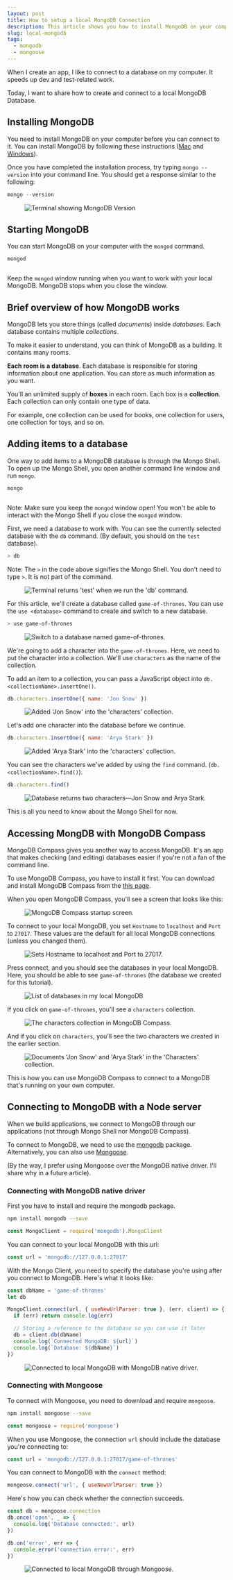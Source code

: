 ```yaml
---
layout: post
title: How to setup a local MongoDB Connection
description: This article shows you how to install MongoDB on your computer and different ways you can access it.
slug: local-mongodb
tags:
  - mongodb
  - mongoose
---
```


When I create an app, I like to connect to a database on my computer. It speeds up dev and test-related work.

Today, I want to share how to create and connect to a local MongoDB Database.

## Installing MongoDB

You need to install MongoDB on your computer before you can connect to it. You can install MongoDB by following these instructions ([Mac][1] and [Windows][2]).

Once you have completed the installation process, try typing `mongo --version` into your command line. You should get a response similar to the following:

```js
mongo --version
```

<figure><img src="/images/2019/local-mongodb/version.png" alt="Terminal showing MongoDB Version"></figure>

## Starting MongoDB

You can start MongoDB on your computer with the `mongod` command.

```js
mongod
```

<figure><img src="/images/2019/local-mongodb/mongod.png" alt=""></figure>

Keep the `mongod` window running when you want to work with your local MongoDB. MongoDB stops when you close the window.

## Brief overview of how MongoDB works

MongoDB lets you store things (called *documents*) inside *databases*. Each database contains multiple *collections*.

To make it easier to understand, you can think of MongoDB as a building. It contains many rooms.

**Each room is a database**. Each database is responsible for storing information about one application. You can store as much information as you want.

You'll an unlimited supply of **boxes** in each room. Each box is a  **collection**. Each collection can only contain one type of data.

For example, one collection can be used for books, one collection for users, one collection for toys, and so on.

## Adding items to a database

One way to add items to a MongoDB database is through the Mongo Shell. To open up the Mongo Shell, you open another command line window and run `mongo`.

```js
mongo
```

<figure><img src="/images/2019/local-mongodb/mongo-shell.png" alt=""></figure>

Note: Make sure you keep the `mongod` window open! You won't be able to interact with the Mongo Shell if you close the `mongod` window.

First, we need a database to work with. You can see the currently selected database with the `db` command. (By default, you should on the `test` database).

```bash
> db
```

Note: The `>` in the code above signifies the Mongo Shell. You don't need to type `>`. It is not part of the command.

<figure><img src="/images/2019/local-mongodb/test-db.png" alt="Terminal returns 'test' when we run the 'db' command."></figure>

For this article, we'll create a database called `game-of-thrones`. You can use the `use <database>` command to create and switch to a new database.

```bash
> use game-of-thrones
```

<figure><img src="/images/2019/local-mongodb/switch-db.png" alt="Switch to a database named game-of-thrones."></figure>

We're going to add a character into the `game-of-thrones`. Here, we need to put the character into a collection. We'll use `characters` as the name of the collection.

To add an item to a collection, you can pass a JavaScript object into `db.<collectionName>.insertOne()`.

```js
db.characters.insertOne({ name: 'Jon Snow' })
```

<figure><img src="/images/2019/local-mongodb/insert-1.png" alt="Added 'Jon Snow' into the 'characters' collection."></figure>

Let's add one character into the database before we continue.

```js
db.characters.insertOne({ name: 'Arya Stark' })
```

<figure><img src="/images/2019/local-mongodb/insert-2.png" alt="Added 'Arya Stark' into the 'characters' collection."></figure>

You can see the characters we've added by using the `find` command. (`db.<collectionName>.find()`).

```js
db.characters.find()
```

<figure><img src="/images/2019/local-mongodb/db-find.png" alt="Database returns two characters—Jon Snow and Arya Stark."></figure>

This is all you need to know about the Mongo Shell for now.

## Accessing MongDB with MongoDB Compass

MongoDB Compass gives you another way to access MongoDB. It's an app that makes checking (and editing) databases easier if you're not a fan of the command line.

To use MongoDB Compass, you have to install it first. You can download and install MongoDB Compass from the [this page][3].

When you open MongoDB Compass, you'll see a screen that looks like this:

<figure><img src="/images/2019/local-mongodb/mongodb-compass.png" alt="MongoDB Compass startup screen."></figure>

To connect to your local MongoDB, you set `Hostname` to `localhost` and `Port` to `27017`. These values are the default for all local MongoDB connections (unless you changed them).

<figure><img src="/images/2019/local-mongodb/mongodb-compass-settings.png" alt="Sets Hostname to localhost and Port to 27017."></figure>

Press connect, and you should see the databases in your local MongoDB. Here, you should be able to see `game-of-thrones` (the database we created for this tutorial).

<figure><img src="/images/2019/local-mongodb/mongodb-compass-databases.png" alt="List of databases in my local MongoDB"></figure>

If you click on `game-of-thrones`, you'll see a `characters` collection.

<figure><img src="/images/2019/local-mongodb/mongodb-compass-collection.png" alt="The characters collection in MongoDB Compass."></figure>

And if you click on `characters`, you'll see the two characters we created in the earlier section.

<figure><img src="/images/2019/local-mongodb/mongodb-compass-documents.png" alt="Documents 'Jon Snow' and 'Arya Stark' in the 'Characters' collection."></figure>

This is how you can use MongoDB Compass to connect to a MongoDB that's running on your own computer.

## Connecting to MongoDB with a Node server

When we build applications, we connect to MongoDB through our applications (not through Mongo Shell nor MongoDB Compass).

To connect to MongoDB, we need to use the [mongodb][4] package. Alternatively, you can also use [Mongoose][5].

(By the way, I prefer using Mongoose over the MongoDB native driver. I'll share why in a future article).

### Connecting with MongoDB native driver

First you have to install and require the mongodb package.

```bash
npm install mongodb --save
```

```js
const MongoClient = require('mongodb').MongoClient
```

You can connect to your local MongoDB with this url:

```js
const url = 'mongodb://127.0.0.1:27017'
```

With the Mongo Client, you need to specify the database you're using after you connect to MongoDB. Here's what it looks like:

```js
const dbName = 'game-of-thrones'
let db

MongoClient.connect(url, { useNewUrlParser: true }, (err, client) => {
  if (err) return console.log(err)

  // Storing a reference to the database so you can use it later
  db = client.db(dbName)
  console.log(`Connected MongoDB: ${url}`)
  console.log(`Database: ${dbName}`)
})
```

<figure><img src="/images/2019/local-mongodb/connect-mongodb.png" alt="Connected to local MongoDB with MongoDB native driver."></figure>

### Connecting with Mongoose

To connect with Mongoose, you need to download and require `mongoose`.

```bash
npm install mongoose --save
```

```js
const mongoose = require('mongoose')
```

When you use Mongoose, the connection `url` should include the database you're connecting to:

```js
const url = 'mongodb://127.0.0.1:27017/game-of-thrones'
```

You can connect to MongoDB with the `connect` method:

```js
mongoose.connect('url', { useNewUrlParser: true })
```

Here's how you can check whether the connection succeeds.

```js
const db = mongoose.connection
db.once('open', _ => {
  console.log('Database connected:', url)
})

db.on('error', err => {
  console.error('connection error:', err)
})
```

<figure><img src="/images/2019/local-mongodb/connect-mongoose.png" alt="Connected to local MongoDB through Mongoose."></figure>

[1]:	https://treehouse.github.io/installation-guides/mac/mongo-mac.html "Treehouse — Install MongoDB on Mac"
[2]:	https://treehouse.github.io/installation-guides/windows/mongo-windows.html "Treehouse — Install MongoDB on Windows"
[3]:	https://docs.mongodb.com/compass/master/install/ "MongoDB Compass"
[4]:	https://www.npmjs.com/package/mongodb "MongoDB driver"
[5]:	https://www.npmjs.com/package/mongoose "Mongoose"
